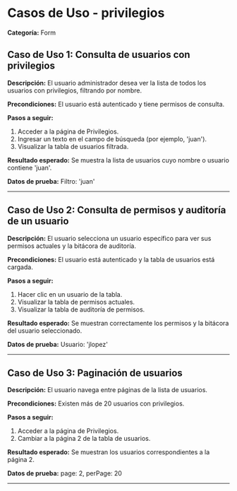 # Casos de Uso - privilegios

**Categoría:** Form

## Caso de Uso 1: Consulta de usuarios con privilegios

**Descripción:** El usuario administrador desea ver la lista de todos los usuarios con privilegios, filtrando por nombre.

**Precondiciones:**
El usuario está autenticado y tiene permisos de consulta.

**Pasos a seguir:**
1. Acceder a la página de Privilegios.
2. Ingresar un texto en el campo de búsqueda (por ejemplo, 'juan').
3. Visualizar la tabla de usuarios filtrada.

**Resultado esperado:**
Se muestra la lista de usuarios cuyo nombre o usuario contiene 'juan'.

**Datos de prueba:**
Filtro: 'juan'

---

## Caso de Uso 2: Consulta de permisos y auditoría de un usuario

**Descripción:** El usuario selecciona un usuario específico para ver sus permisos actuales y la bitácora de auditoría.

**Precondiciones:**
El usuario está autenticado y la tabla de usuarios está cargada.

**Pasos a seguir:**
1. Hacer clic en un usuario de la tabla.
2. Visualizar la tabla de permisos actuales.
3. Visualizar la tabla de auditoría de permisos.

**Resultado esperado:**
Se muestran correctamente los permisos y la bitácora del usuario seleccionado.

**Datos de prueba:**
Usuario: 'jlopez'

---

## Caso de Uso 3: Paginación de usuarios

**Descripción:** El usuario navega entre páginas de la lista de usuarios.

**Precondiciones:**
Existen más de 20 usuarios con privilegios.

**Pasos a seguir:**
1. Acceder a la página de Privilegios.
2. Cambiar a la página 2 de la tabla de usuarios.

**Resultado esperado:**
Se muestran los usuarios correspondientes a la página 2.

**Datos de prueba:**
page: 2, perPage: 20

---

